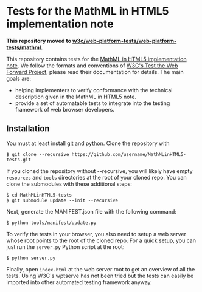 # Tests for the MathML in HTML5 implementation note

**This repository moved to [w3c/web-platform-tests/web-platform-tests/mathml](https://github.com/w3c/web-platform-tests/tree/master/mathml).**

This repository contains tests for the
[MathML in HTML5 implementation note](http://www.mathml-association.org/MathMLinHTML5/).
We follow the formats and conventions of
[W3C's Test the Web Forward Project](http://testthewebforward.org/),
please read their documentation for details. The main goals are:
- helping implementers to verify conformance with the technical description
  given in the MathML in HTML5 note.
- provide a set of automatable tests to integrate into the testing framework of
  web browser developers.

## Installation

You must at least install [git](http://git-scm.com/) and
[python](http://python.org/). Clone the repository with

    $ git clone --recursive https://github.com/username/MathMLinHTML5-tests.git

If you cloned the repository without --recursive, you will likely have empty
`resources` and `tools` directories at the root of your cloned repo. You can
clone the submodules with these additional steps:

    $ cd MathMLinHTML5-tests
    $ git submodule update --init --recursive

Next, generate the MANIFEST.json file with the following command:

    $ python tools/manifest/update.py

To verify the tests in your browser, you also need to setup a web server whose
root points to the root of the cloned repo. For a quick setup, you can just run
the `server.py` Python script at the root:

    $ python server.py

Finally, open `index.html` at the web server root to get an overview of all the
tests. Using W3C's wptserve has not been tried but the tests can easily be
imported into other automated testing framework anyway.
